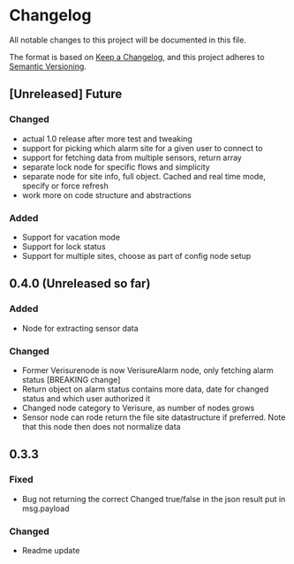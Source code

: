 # Changelog
All notable changes to this project will be documented in this file.

The format is based on [Keep a Changelog](https://keepachangelog.com/en/1.0.0/),
and this project adheres to [Semantic Versioning](https://semver.org/spec/v2.0.0.html).

## [Unreleased] Future
### Changed
- actual 1.0 release after more test and tweaking
- support for picking which alarm site for a given user to connect to
- support for fetching data from multiple sensors, return array
- separate lock node for specific flows and simplicity
- separate node for site info, full object. Cached and real time mode, specify or force refresh
- work more on code structure and abstractions

### Added
- Support for vacation mode
- Support for lock status
- Support for multiple sites, choose as part of config node setup

## 0.4.0 (Unreleased so far)
### Added
- Node for extracting sensor data

### Changed
- Former Verisurenode is now VerisureAlarm node, only fetching alarm status [BREAKING change]
- Return object on alarm status contains more data, date for changed status and which user authorized it
- Changed node category to Verisure, as number of nodes grows
- Sensor node can rode return the file site datastructure if preferred. Note that this node then does not normalize data

## 0.3.3
### Fixed
- Bug not returning the correct Changed true/false in the json result put in msg.payload

### Changed
- Readme update


